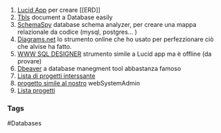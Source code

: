 1. [Lucid App](https://lucid.app/documents) per creare [[ERD]]
2. [Tbls](https://github.com/k1LoW/tbls#install) document a Database easily 
3. [SchemaSpy](https://github.com/schemaspy/schemaspy) database schema analyzer, per creare una mappa relazionale da codice (mysql, postgres... )
4. [Diagrams.net](https://app.diagrams.net/) lo strumento online che ho usato per perfezzionare ciò che alvise ha fatto.
5. [WWW SQL DESIGNER](https://github.com/ondras/wwwsqldesigner) strumento simile a Lucid app ma è offline (da provare)
6. [Dbeaver](https://dbeaver.io/download/?start&os=linux&arch=x86_64) a database manegment tool abbastanza famoso 
7. [Lista di progetti interssante](https://github.com/topics/er-diagram)
8. [progetto simile al nostro](https://github.com/edenroseFR/Web-based-SSIS) webSystemAdmin
9. [Lista progetti](https://github.com/topics/flask-mysqldb)



### Tags 
#Databases